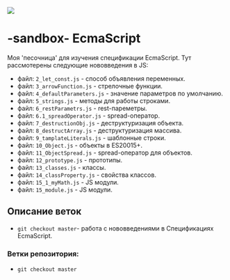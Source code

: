 ![](https://github.com/Barbaris2/-sandbox-EcmaScript-2018/blob/master/images/0_Bvk27SKKqJu64d3L_.png)

# -sandbox- EcmaScript

Моя 'песочница' для изучения спецификации EcmaScript. Тут рассмотерены следующие нововведения в JS:

- файл: `2_let_const.js` - способ объявления переменных.
- файл: `3_arrowFunction.js` - стрелочные функции.
- файл: `4_defaultParameters.js` - значение параметров по умолчанию.
- файл: `5_strings.js` - методы для работы строками.
- файл: `6_restParametrs.js` - rest-пареметры.
- файл: `6.1_spreadOperator.js` - spread-оператор.
- файл: `7_destructionObj.js` - деструктуризация объекта.
- файл: `8_destructArray.js` - деструктуризация массива.
- файл: `9_tamplateLiterals.js` - шаблонные строки.
- файл: `10_Object.js` - объекты в ES20015+.
- файл: `11_ObjectSpread.js` - spread-оператор для объектов.
- файл: `12_prototype.js` - прототипы.
- файл: `13_classes.js` - классы.
- файл: `14_classProperty.js` - свойства классов.
- файл: `15_1_myMath.js` - JS модули.
- файл: `15_module.js` - JS модули.

## Описание веток

- `git checkout master`- работа с нововведениями в Спецификациях EcmaScript.

### Ветки репозитория:

- `git checkout master`
